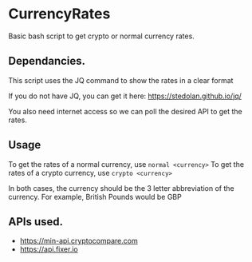 # CurrencyRates
Basic bash script to get crypto or normal currency rates.

## Dependancies.

This script uses the JQ command to show the rates in a clear format

If you do not have JQ, you can get it here: https://stedolan.github.io/jq/

You also need internet access so we can poll the desired API to get the rates.


## Usage

To get the rates of a normal currency, use 
`normal <currency>`
To get the rates of a crypto currency, use
`crypto <currency>`

In both cases, the currency should be the 3 letter  abbreviation of the currency. For example, British Pounds would be GBP

## APIs used.

* https://min-api.cryptocompare.com
* https://api.fixer.io